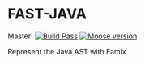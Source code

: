 # FAST-JAVA

Master: [![Build Pass](https://api.travis-ci.com/moosetechnology/FAST-JAVA.svg?branch=master)](https://travis-ci.com/moosetechnology/FAST-Java)
[![Moose version](https://img.shields.io/badge/Moose-8-%23aac9ff.svg)](https://github.com/moosetechnology/Moose)

Represent the Java AST with Famix

